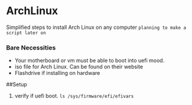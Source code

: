 # ArchLinux

Simplified steps to install Arch Linux on any computer
```planning to make a script later on```

### Bare Necessities 

- Your motherboard or vm must be able to boot into uefi mood.
- iso file for Arch Linux. Can be found on their website
- Flashdrive if installing on hardware

##Setup
1. verify if uefi boot. `ls /sys/firmware/efi/efivars`
